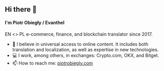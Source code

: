 ## Hi there 👋
#### I'm Piotr Obiegły / Evanthel
EN <> PL e-commerce, finance, and blockchain translator since 2017.

- 🫡 I believe in universal access to online content. It includes both translation and localization, as well as expertise in new technologies.
- 💻 I work, among others, in exchanges: Crypto.com, OKX, and Bitget.
- 📫 How to reach me: [piotrobiegly.com](http://piotrobiegly.com/)
